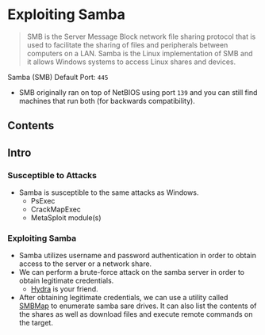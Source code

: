 # Exploiting Samba
> SMB is the Server Message Block network file sharing protocol that is used to facilitate the sharing of files and peripherals between computers on a LAN. Samba is the Linux implementation of SMB and it allows Windows systems to access Linux shares and devices.

Samba (SMB) Default Port: `445`
- SMB originally ran on top of NetBIOS using port `139` and you can still find machines that run both (for backwards compatibility).

## Contents


## Intro

### Susceptible to Attacks
- Samba is susceptible to the same attacks as Windows.
  - PsExec
  - CrackMapExec
  - MetaSploit module(s)

### Exploiting Samba
- Samba utilizes username and password authentication in order to obtain access to the server or a network share.
- We can perform a brute-force attack on the samba server in order to obtain legitimate credentials.
  - [Hydra](../../hydra.md) is your friend.
- After obtaining legitimate credentials, we can use a utility called [SMBMap](../../04_Enumeration/enum_smb.md) to enumerate samba sare drives. It can also list the contents of the shares as well as download files and execute remote commands on the target.
